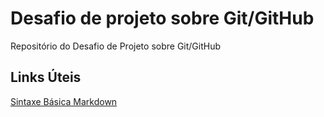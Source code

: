 # Desafio de projeto sobre Git/GitHub
 Repositório do Desafio de Projeto sobre Git/GitHub

## Links Úteis
[Sintaxe Básica Markdown](https://www.markdownguide.org/basic-syntax/)
